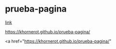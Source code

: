 # prueba-pagina

[link](https://khornerot.github.io/prueba-pagina/)

https://khornerot.github.io/prueba-pagina/

<a href="https://khornerot.github.io/prueba-pagina/"

